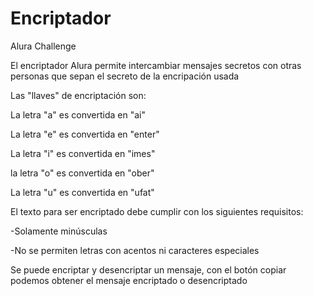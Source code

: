 # Encriptador
Alura Challenge

El encriptador Alura permite intercambiar mensajes secretos con otras personas que sepan el secreto de la encripación usada

Las "llaves" de encriptación son:

La letra "a" es convertida en "ai"

La letra "e" es convertida en "enter"

La letra "i" es convertida en "imes"

la letra "o" es convertida en "ober"

La letra "u" es convertida en "ufat"

El texto para ser encriptado debe cumplir con los siguientes requisitos:

-Solamente minúsculas

-No se permiten letras con acentos ni caracteres especiales

Se puede encriptar y desencriptar un mensaje, con el botón copiar podemos obtener el mensaje encriptado o desencriptado 
